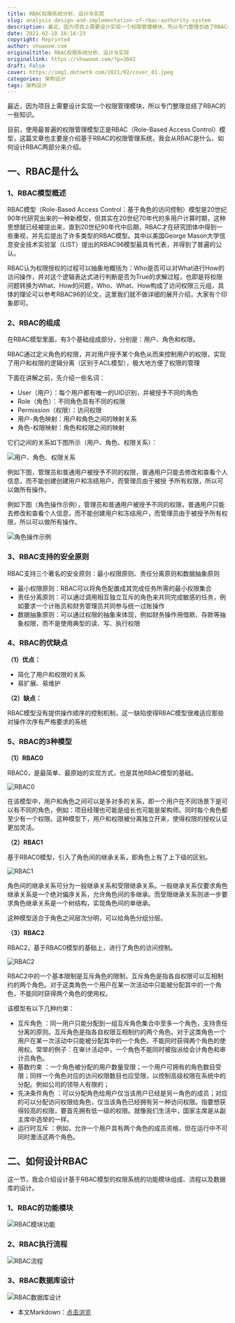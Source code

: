 ```yaml
---
title: RBAC权限系统分析、设计与实现
slug: analysis-design-and-implementation-of-rbac-authority-system
description: 最近，因为项目上需要设计实现一个权限管理模块，所以专门整理总结了RBAC的一些知识。
date: 2021-02-18 16:16:23
copyright: Reprinted
author: shuwoom.com
originaltitle: RBAC权限系统分析、设计与实现
originallink: https://shuwoom.com/?p=3041
draft: False
cover: https://img1.dotnet9.com/2021/02/cover_01.jpeg
categories: 架构设计
tags: 架构设计
---
```


最近，因为项目上需要设计实现一个权限管理模块，所以专门整理总结了RBAC的一些知识。

目前，使用最普遍的权限管理模型正是RBAC（Role-Based Access Control）模型，这篇文章也主要是介绍基于RBAC的权限管理系统，我会从RBAC是什么、如何设计RBAC两部分来介绍。

## 一、RBAC是什么

### 1、RBAC模型概述

RBAC模型（Role-Based Access Control：基于角色的访问控制）模型是20世纪90年代研究出来的一种新模型，但其实在20世纪70年代的多用户计算时期，这种思想就已经被提出来，直到20世纪90年代中后期，RBAC才在研究团体中得到一些重视，并先后提出了许多类型的RBAC模型。其中以美国George Mason大学信息安全技术实验室（LIST）提出的RBAC96模型最具有代表，并得到了普遍的公认。

RBAC认为权限授权的过程可以抽象地概括为：Who是否可以对What进行How的访问操作，并对这个逻辑表达式进行判断是否为True的求解过程，也即是将权限问题转换为What、How的问题，Who、What、How构成了访问权限三元组，具体的理论可以参考RBAC96的论文，这里我们就不做详细的展开介绍，大家有个印象即可。

### 2、RBAC的组成

在RBAC模型里面，有3个基础组成部分，分别是：用户、角色和权限。

RBAC通过定义角色的权限，并对用户授予某个角色从而来控制用户的权限，实现了用户和权限的逻辑分离（区别于ACL模型），极大地方便了权限的管理

下面在讲解之前，先介绍一些名词：

- User（用户）：每个用户都有唯一的UID识别，并被授予不同的角色
- Role（角色）：不同角色具有不同的权限
- Permission（权限）：访问权限
- 用户-角色映射：用户和角色之间的映射关系
- 角色-权限映射：角色和权限之间的映射

它们之间的关系如下图所示（用户、角色、权限关系）：

![用户、角色、权限关系](https://img1.dotnet9.com/2021/02/0101.png)

例如下图，管理员和普通用户被授予不同的权限，普通用户只能去修改和查看个人信息，而不能创建创建用户和冻结用户，而管理员由于被授 予所有权限，所以可以做所有操作。

例如下图（角色操作示例），管理员和普通用户被授予不同的权限，普通用户只能去修改和查看个人信息，而不能创建用户和冻结用户，而管理员由于被授予所有权限，所以可以做所有操作。

![角色操作示例](https://img1.dotnet9.com/2021/02/0102.png)

### 3、RBAC支持的安全原则

RBAC支持三个著名的安全原则：最小权限原则、责任分离原则和数据抽象原则

- 最小权限原则：RBAC可以将角色配置成其完成任务所需的最小权限集合
- 责任分离原则：可以通过调用相互独立互斥的角色来共同完成敏感的任务，例如要求一个计账员和财务管理员共同参与统一过账操作
- 数据抽象原则：可以通过权限的抽象来体现，例如财务操作用借款、存款等抽象权限，而不是使用典型的读、写、执行权限

### 4、RBAC的优缺点

**（1）优点：**

- 简化了用户和权限的关系
- 易扩展、易维护

**（2）缺点：**

RBAC模型没有提供操作顺序的控制机制，这一缺陷使得RBAC模型很难适应那些对操作次序有严格要求的系统

### 5、RBAC的3种模型

**（1）RBAC0**

RBAC0，是最简单、最原始的实现方式，也是其他RBAC模型的基础。

![RBAC0](https://img1.dotnet9.com/2021/02/0103.png)

在该模型中，用户和角色之间可以是多对多的关系，即一个用户在不同场景下是可以有不同的角色，例如：项目经理也可能是组长也可能是架构师。同时每个角色都至少有一个权限。这种模型下，用户和权限被分离独立开来，使得权限的授权认证更加灵活。

**（2）RBAC1**

基于RBAC0模型，引入了角色间的继承关系，即角色上有了上下级的区别。

![RBAC1](https://img1.dotnet9.com/2021/02/0104.png)

角色间的继承关系可分为一般继承关系和受限继承关系。一般继承关系仅要求角色继承关系是一个绝对偏序关系，允许角色间的多继承。而受限继承关系则进一步要求角色继承关系是一个树结构，实现角色间的单继承。

这种模型适合于角色之间层次分明，可以给角色分组分层。

**（3）RBAC2**

RBAC2，基于RBAC0模型的基础上，进行了角色的访问控制。

![RBAC2](https://img1.dotnet9.com/2021/02/0105.png)

RBAC2中的一个基本限制是互斥角色的限制，互斥角色是指各自权限可以互相制约的两个角色。对于这类角色一个用户在某一次活动中只能被分配其中的一个角色，不能同时获得两个角色的使用权。

该模型有以下几种约束：

- 互斥角色 ：同一用户只能分配到一组互斥角色集合中至多一个角色，支持责任分离的原则。互斥角色是指各自权限互相制约的两个角色。对于这类角色一个用户在某一次活动中只能被分配其中的一个角色，不能同时获得两个角色的使用权。常举的例子：在审计活动中，一个角色不能同时被指派给会计角色和审计员角色。
- 基数约束 ：一个角色被分配的用户数量受限；一个用户可拥有的角色数目受限；同样一个角色对应的访问权限数目也应受限，以控制高级权限在系统中的分配。例如公司的领导人有限的；
- 先决条件角色 ：可以分配角色给用户仅当该用户已经是另一角色的成员；对应的可以分配访问权限给角色，仅当该角色已经拥有另一种访问权限。指要想获得较高的权限，要首先拥有低一级的权限。就像我们生活中，国家主席是从副主席中选举的一样。
- 运行时互斥 ：例如，允许一个用户具有两个角色的成员资格，但在运行中不可同时激活这两个角色。

## 二、如何设计RBAC

这一节，我会介绍设计基于RBAC模型的权限系统的功能模块组成、流程以及数据库的设计。

### 1、RBAC的功能模块

![RBAC模块功能](https://img1.dotnet9.com/2021/02/0106.png)

### 2、RBAC执行流程

![RBAC流程](https://img1.dotnet9.com/2021/02/0107.png)

### 3、RBAC数据库设计

![RBAC数据库设计](https://img1.dotnet9.com/2021/02/0108.png)

- 本文Markdown：[点击浏览](https://github.com/dotnet9/Assets.Dotnet9/blob/main/2021/02/2021-02-18_01.md)